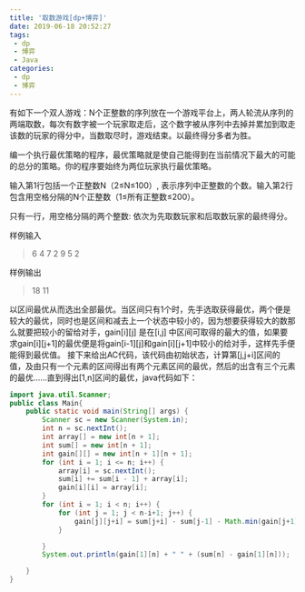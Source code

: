 ```yaml
---
title: '取数游戏[dp+博弈]'
date: 2019-06-18 20:52:27
tags: 
 - dp
 - 博弈
 - Java
categories:
 - dp
 - 博弈
---
```


有如下一个双人游戏：N个正整数的序列放在一个游戏平台上，两人轮流从序列的两端取数，每次有数字被一个玩家取走后，这个数字被从序列中去掉并累加到取走该数的玩家的得分中，当数取尽时，游戏结束。以最终得分多者为胜。

编一个执行最优策略的程序，最优策略就是使自己能得到在当前情况下最大的可能的总分的策略。你的程序要始终为两位玩家执行最优策略。

输入第1行包括一个正整数N（2≤N≤100）, 表示序列中正整数的个数。输入第2行包含用空格分隔的N个正整数（1≤所有正整数≤200）。

只有一行，用空格分隔的两个整数: 依次为先取数玩家和后取数玩家的最终得分。

样例输入 


>6 
4 7 2 9 5 2

样例输出 

>18 11

以区间最优从而选出全部最优。当区间只有1个时，先手选取获得最优，两个便是较大的最优，同时也是区间和减去上一个状态中较小的，因为想要获得较大的数那么就要把较小的留给对手，gain[i][j] 是在[i,j] 中区间可取得的最大的值，如果要求gain[i][j+1]的最优便是将gain[i-1][j]和gain[i][j+1]中较小的给对手，这样先手便能得到最优值。
接下来给出AC代码，该代码由初始状态，计算第[j,j+i]区间的值，及由只有一个元素的区间得出有两个元素区间的最优，然后的出含有三个元素的最优......直到得出[1,n]区间的最优，java代码如下：

```java
import java.util.Scanner;
public class Main{
    public static void main(String[] args) {
		Scanner sc = new Scanner(System.in);
		int n = sc.nextInt();
		int array[] = new int[n + 1];
		int sum[] = new int[n + 1];
		int gain[][] = new int[n + 1][n + 1];
		for (int i = 1; i <= n; i++) {
			array[i] = sc.nextInt();
			sum[i] += sum[i - 1] + array[i];
			gain[i][i] = array[i];
		}
		for (int i = 1; i < n; i++) {
			for (int j = 1; j < n-i+1; j++) {
				gain[j][j+i] = sum[j+i] - sum[j-1] - Math.min(gain[j+1][j+i], gain[j][j+i-1]);
			}

		}
		System.out.println(gain[1][n] + " " + (sum[n] - gain[1][n]));

	}
}
```
